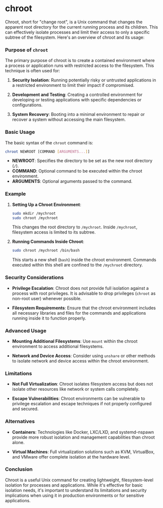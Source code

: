 # chroot

Chroot, short for "change root", is a Unix command that changes the apparent root directory for the current running process and its children. This can effectively isolate processes and limit their access to only a specific subtree of the filesystem. Here's an overview of chroot and its usage:

### Purpose of `chroot`

The primary purpose of chroot is to create a contained environment where a process or application runs with restricted access to the filesystem. This technique is often used for:

1. **Security Isolation**: Running potentially risky or untrusted applications in a restricted environment to limit their impact if compromised.
   
2. **Development and Testing**: Creating a controlled environment for developing or testing applications with specific dependencies or configurations.

3. **System Recovery**: Booting into a minimal environment to repair or recover a system without accessing the main filesystem.

### Basic Usage

The basic syntax of the `chroot` command is:

```bash
chroot NEWROOT [COMMAND [ARGUMENTS...]]
```

- **NEWROOT**: Specifies the directory to be set as the new root directory (`/`).
- **COMMAND**: Optional command to be executed within the chroot environment.
- **ARGUMENTS**: Optional arguments passed to the command.

### Example

1. **Setting Up a Chroot Environment**:

   ```bash
   sudo mkdir /mychroot
   sudo chroot /mychroot
   ```

   This changes the root directory to `/mychroot`. Inside `/mychroot`, filesystem access is limited to its subtree.

2. **Running Commands Inside Chroot**:

   ```bash
   sudo chroot /mychroot /bin/bash
   ```

   This starts a new shell (`bash`) inside the chroot environment. Commands executed within this shell are confined to the `/mychroot` directory.

### Security Considerations

- **Privilege Escalation**: Chroot does not provide full isolation against a process with root privileges. It is advisable to drop privileges (`chroot` as non-root user) whenever possible.

- **Filesystem Requirements**: Ensure that the chroot environment includes all necessary libraries and files for the commands and applications running inside it to function properly.

### Advanced Usage

- **Mounting Additional Filesystems**: Use `mount` within the chroot environment to access additional filesystems.
  
- **Network and Device Access**: Consider using `unshare` or other methods to isolate network and device access within the chroot environment.

### Limitations

- **Not Full Virtualization**: Chroot isolates filesystem access but does not isolate other resources like network or system calls completely.

- **Escape Vulnerabilities**: Chroot environments can be vulnerable to privilege escalation and escape techniques if not properly configured and secured.

### Alternatives

- **Containers**: Technologies like Docker, LXC/LXD, and systemd-nspawn provide more robust isolation and management capabilities than chroot alone.

- **Virtual Machines**: Full virtualization solutions such as KVM, VirtualBox, and VMware offer complete isolation at the hardware level.

### Conclusion

Chroot is a useful Unix command for creating lightweight, filesystem-level isolation for processes and applications. While it's effective for basic isolation needs, it's important to understand its limitations and security implications when using it in production environments or for sensitive applications.
